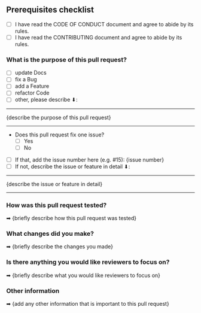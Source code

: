 ## Prerequisites checklist

- [ ] I have read the CODE OF CONDUCT document and agree to abide by its rules.
- [ ] I have read the CONTRIBUTING document and agree to abide by its rules.

### What is the purpose of this pull request?

- [ ] update Docs
- [ ] fix a Bug
- [ ] add a Feature
- [ ] refactor Code
- [ ] other, please describe ⬇:

___

{describe the purpose of this pull request}

___

- Does this pull request fix one issue?
  - [ ] Yes
  - [ ] No
- [ ] If that, add the issue number here (e.g. #15): {issue number}
- [ ] If not, describe the issue or feature in detail ⬇:

___

{describe the issue or feature in detail}

___

### How was this pull request tested?

➡ {briefly describe how this pull request was tested}

### What changes did you make?

➡ {briefly describe the changes you made}

### Is there anything you would like reviewers to focus on?

➡ {briefly describe what you would like reviewers to focus on}

### Other information

➡ {add any other information that is important to this pull request}
